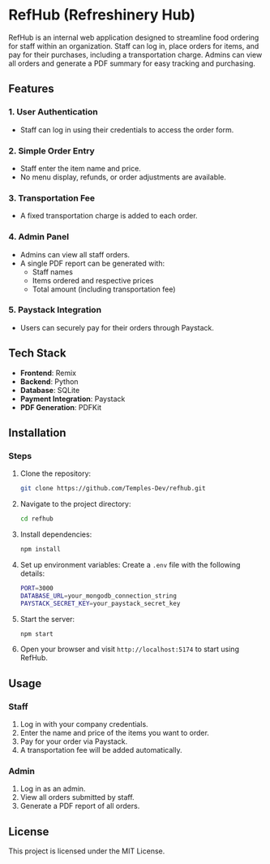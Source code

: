 # RefHub (Refreshinery Hub)

RefHub is an internal web application designed to streamline food ordering for staff within an organization. Staff can log in, place orders for items, and pay for their purchases, including a transportation charge. Admins can view all orders and generate a PDF summary for easy tracking and purchasing.

## Features

### 1. User Authentication
- Staff can log in using their credentials to access the order form.

### 2. Simple Order Entry
- Staff enter the item name and price.
- No menu display, refunds, or order adjustments are available.
  
### 3. Transportation Fee
- A fixed transportation charge is added to each order.

### 4. Admin Panel
- Admins can view all staff orders.
- A single PDF report can be generated with:
  - Staff names
  - Items ordered and respective prices
  - Total amount (including transportation fee)

### 5. Paystack Integration
- Users can securely pay for their orders through Paystack.

## Tech Stack
- **Frontend**: Remix
- **Backend**: Python
- **Database**: SQLite
- **Payment Integration**: Paystack
- **PDF Generation**: PDFKit 

## Installation


### Steps
1. Clone the repository:
   ```bash
   git clone https://github.com/Temples-Dev/refhub.git
   ```
2. Navigate to the project directory:
   ```bash
   cd refhub
   ```
3. Install dependencies:
   ```bash
   npm install
   ```
4. Set up environment variables:
   Create a `.env` file with the following details:
   ```bash
   PORT=3000
   DATABASE_URL=your_mongodb_connection_string
   PAYSTACK_SECRET_KEY=your_paystack_secret_key
   ```
5. Start the server:
   ```bash
   npm start
   ```

6. Open your browser and visit `http://localhost:5174` to start using RefHub.

## Usage

### Staff
1. Log in with your company credentials.
2. Enter the name and price of the items you want to order.
3. Pay for your order via Paystack.
4. A transportation fee will be added automatically.

### Admin
1. Log in as an admin.
2. View all orders submitted by staff.
3. Generate a PDF report of all orders.

## License
This project is licensed under the MIT License.


